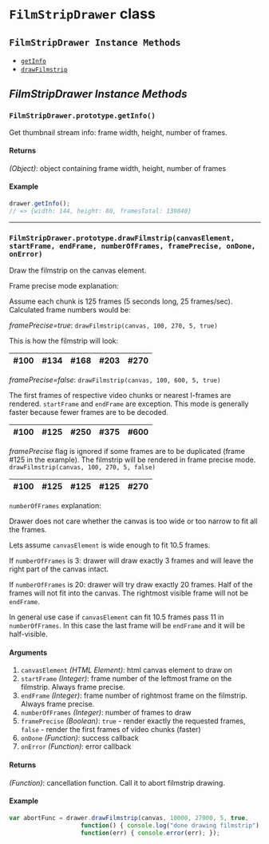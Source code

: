 # <a id="FilmStripDrawer"></a>`FilmStripDrawer` class #

## `FilmStripDrawer Instance Methods` ##

- [`getInfo`](#FilmStripDrawer_getInfo)
- [`drawFilmstrip`](#FilmStripDrawer_drawFilmstrip)

## _FilmStripDrawer Instance Methods_ ##

### <a id="#FilmStripDrawer_getInfo"></a>`FilmStripDrawer.prototype.getInfo()`
Get thumbnail stream info: frame width, height, number of frames.

#### Returns
*(Object)*: object containing frame width, height, number of frames

#### Example

```js
drawer.getInfo();
// => {width: 144, height: 80, framesTotal: 139840}
```

---

### <a id="#FilmStripDrawer_drawFilmstrip"></a>`FilmStripDrawer.prototype.drawFilmstrip(canvasElement, startFrame, endFrame, numberOfFrames, framePrecise, onDone, onError)`
Draw the filmstrip on the canvas element.

Frame precise mode explanation:

Assume each chunk is 125 frames (5 seconds long, 25 frames/sec). Calculated frame numbers would be:

*framePrecise=true*: `drawFilmstrip(canvas, 100, 270, 5, true)`

This is how the filmstrip will look:

| #100 | #134 | #168 | #203 | #270 |
|------|------|------|------|------|

*framePrecise=false*: `drawFilmstrip(canvas, 100, 600, 5, true)`

The first frames of respective video chunks or nearest I-frames are rendered. `startFrame` and `endFrame` are exception.
This mode is generally faster because fewer frames are to be decoded.

| #100 | #125 | #250 | #375 | #600 |
|------|------|------|------|------|

*framePrecise* flag is ignored if some frames are to be duplicated (frame #125 in the example). The filmstrip will be rendered in frame precise mode.
`drawFilmstrip(canvas, 100, 270, 5, false)`

| #100 | **#125** | **#125** | **#125** | #270 |
|------|----------|----------|----------|------|

`numberOfFrames` explanation:

Drawer does not care whether the canvas is too wide or too narrow to fit all the frames.

Lets assume `canvasElement` is wide enough to fit 10.5 frames.

If `numberOfFrames` is 3: drawer will draw exactly 3 frames and will leave the right part of the canvas intact.

If `numberOfFrames` is 20: drawer will try draw exactly 20 frames. Half of the frames will not fit into the canvas.
The rightmost visible frame will not be `endFrame`.

In general use case if `canvasElement` can fit 10.5 frames pass 11 in `numberOfFrames`.
In this case the last frame will be `endFrame` and it will be half-visible.

#### Arguments
1. `canvasElement` *(HTML Element)*: html canvas element to draw on
2. `startFrame` *(Integer)*: frame number of the leftmost frame on the filmstrip. Always frame precise.
3. `endFrame` *(Integer)*: frame number of rightmost frame on the filmstrip. Always frame precise.
4. `numberOfFrames` *(Integer)*: number of frames to draw
5. `framePrecise` *(Boolean)*: `true` - render exactly the requested frames, `false` - render the first frames of video chunks (faster)
6. `onDone` *(Function)*: success callback
7. `onError` *(Function)*: error callback

#### Returns
*(Function)*: cancellation function. Call it to abort filmstrip drawing.

#### Example

```js
var abortFunc = drawer.drawFilmstrip(canvas, 10000, 27000, 5, true,
                    function() { console.log("done drawing filmstrip"); },
                    function(err) { console.error(err); });
```
